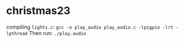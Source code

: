# christmas23
compiling `lights.c`:
``gcc -o play_audio play_audio.c -lpigpio -lrt -lpthread``
Then run:
``./play.audio``
